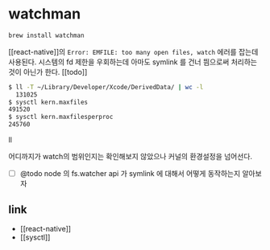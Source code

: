 # watchman

```sh
brew install watchman
```
[[react-native]]의 `Error: EMFILE: too many open files, watch` 에러를 잡는데 사용된다.
시스템의 fd 제한을 우회하는데 아마도 symlink 를 건너 띔으로써 처리하는 것이 아닌가 한다. [[todo]]

```sh
$ ll -T ~/Library/Developer/Xcode/DerivedData/ | wc -l
  131025
$ sysctl kern.maxfiles
491520
$ sysctl kern.maxfilesperproc
245760
```
ll

어디까지가 watch의 범위인지는 확인해보지 않았으나 커널의 환경설정을 넘어선다.
- [ ] @todo node 의 fs.watcher api 가 symlink 에 대해서 어떻게 동작하는지 알아보자

## link
- [[react-native]]
- [[sysctl]]
